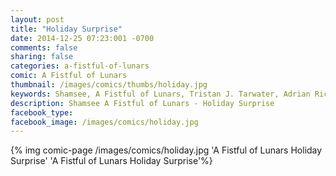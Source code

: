 ```yaml
---
layout: post
title: "Holiday Surprise"
date: 2014-12-25 07:23:001 -0700
comments: false
sharing: false
categories: a-fistful-of-lunars
comic: A Fistful of Lunars
thumbnail: /images/comics/thumbs/holiday.jpg
keywords: Shamsee, A Fistful of Lunars, Tristan J. Tarwater, Adrian Ricker
description: Shamsee A Fistful of Lunars - Holiday Surprise
facebook_type: 
facebook_image: /images/comics/holiday.jpg
---
```

{% img comic-page /images/comics/holiday.jpg 'A Fistful of Lunars Holiday Surprise' 'A Fistful of Lunars Holiday Surprise'%}